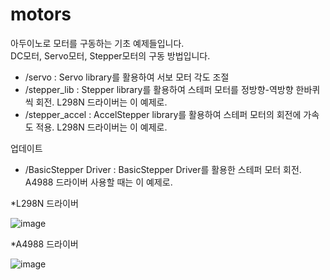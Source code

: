 # motors

아두이노로 모터를 구동하는 기초 예제들입니다.</br>
DC모터, Servo모터, Stepper모터의 구동 방법입니다.</br>


* /servo : Servo library를 활용하여 서보 모터 각도 조절
* /stepper_lib : Stepper library를 활용하여 스테퍼 모터를 정방향-역방향 한바퀴씩 회전. L298N 드라이버는 이 예제로.
* /stepper_accel : AccelStepper library를 활용하여 스테퍼 모터의 회전에 가속도 적용. L298N 드라이버는 이 예제로.


업데이트
* /BasicStepper Driver : BasicStepper Driver를 활용한 스테퍼 모터 회전. A4988 드라이버 사용할 때는 이 예제로.



*L298N 드라이버

![image](https://github.com/mimicry00/motors/assets/91940591/f36956f0-bf2e-42f7-ba44-81c71e957067)

*A4988 드라이버

![image](https://github.com/mimicry00/motors/assets/91940591/220f925e-66b9-49d1-a248-04a70650116a)


